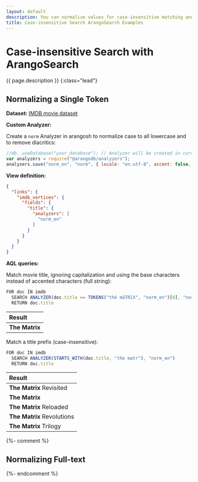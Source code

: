 ```yaml
---
layout: default
description: You can normalize values for case-insensitive matching and to ignore diacritics, also in combination with other search techniques
title: Case-insensitive Search ArangoSearch Examples
---
```

# Case-insensitive Search with ArangoSearch

{{ page.description }}
{:class="lead"}

## Normalizing a Single Token

**Dataset:** [IMDB movie dataset](arangosearch-example-datasets.html#imdb-movie-dataset)

**Custom Analyzer:**

Create a `norm` Analyzer in arangosh to normalize case to all lowercase and to
remove diacritics:

```js
//db._useDatabase("your_database"); // Analyzer will be created in current database
var analyzers = require("@arangodb/analyzers");
analyzers.save("norm_en", "norm", { locale: "en.utf-8", accent: false, case: "lower" }, ["frequency", "norm", "position"]);
```

**View definition:**

```json
{
  "links": {
    "imdb_vertices": {
      "fields": {
        "title": {
          "analyzers": [
            "norm_en"
          ]
        }
      }
    }
  }
}
```

**AQL queries:**

Match movie title, ignoring capitalization and using the base characters
instead of accented characters (full string):

```js
FOR doc IN imdb
  SEARCH ANALYZER(doc.title == TOKENS("thé mäTRïX", "norm_en")[0], "norm_en")
  RETURN doc.title
```

| Result |
|:-------|
| **The Matrix** |

Match a title prefix (case-insensitive):

```js
FOR doc IN imdb
  SEARCH ANALYZER(STARTS_WITH(doc.title, "the matr"), "norm_en")
  RETURN doc.title
```

| Result |
|:-------|
| **The Matrix** Revisited |
| **The Matrix** |
| **The Matrix** Reloaded |
| **The Matrix** Revolutions |
| **The Matrix** Trilogy |

{%- comment %}
## Normalizing Full-text

{%- endcomment %}
